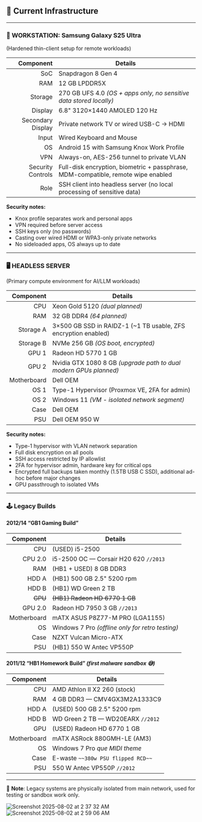 ## 🔧 Current Infrastructure

---

### 📱 WORKSTATION: Samsung Galaxy S25 Ultra  
(Hardened thin-client setup for remote workloads)

| Component | Details |
|---:|---|
| SoC | Snapdragon 8 Gen 4 |
| RAM | 12 GB LPDDR5X |
| Storage | 270 GB UFS 4.0 *(OS + apps only, no sensitive data stored locally)* |
| Display | 6.8" 3120×1440 AMOLED 120 Hz |
| Secondary Display | Private network TV or wired USB-C → HDMI |
| Input | Wired Keyboard and Mouse |
| OS | Android 15 with Samsung Knox Work Profile |
| VPN | Always-on, AES-256 tunnel to private VLAN |
| Security Controls | Full-disk encryption, biometric + passphrase, MDM-compatible, remote wipe enabled |
| Role | SSH client into headless server (no local processing of sensitive data) |

**Security notes:**
- Knox profile separates work and personal apps  
- VPN required before server access  
- SSH keys only (no passwords)  
- Casting over wired HDMI or WPA3-only private networks  
- No sideloaded apps, OS always up to date

---

### 🖥️ HEADLESS SERVER  
(Primary compute environment for AI/LLM workloads)

| Component | Details |
|---:|---|
| CPU | Xeon Gold 5120 *(dual planned)* |
| RAM | 32 GB DDR4 *(64 planned)* |
| Storage A | 3×500 GB SSD in RAIDZ-1 (~1 TB usable, ZFS encryption enabled) |
| Storage B | NVMe 256 GB *(OS boot, encrypted)* |
| GPU 1 | Radeon HD 5770 1 GB |
| GPU 2 | Nvidia GTX 1080 8 GB *(upgrade path to dual modern GPUs planned)* |
| Motherboard | Dell OEM |
| OS 1 | Type-1 Hypervisor (Proxmox VE, 2FA for admin) |
| OS 2 | Windows 11 *(VM - isolated network segment)* |
| Case | Dell OEM |
| PSU | Dell OEM 950 W

**Security notes:**
- Type-1 hypervisor with VLAN network separation  
- Full disk encryption on all pools  
- SSH access restricted by IP allowlist  
- 2FA for hypervisor admin, hardware key for critical ops  
- Encrypted full backups taken monthly (1.5TB USB C SSD), additional ad-hoc before major changes
- GPU passthrough to isolated VMs

---

### 🕹️ Legacy Builds

#### 2012/14 “GB1 Gaming Build”
| Component | Details |
|---:|---|
| CPU | (USED) i5-2500 |
| CPU 2.0 | i5-2500 OC — Corsair H20 620 `//2013` |
| RAM | (HB1 + USED) 8 GB DDR3 |
| HDD A | (HB1) 500 GB 2.5" 5200 rpm |
| HDD B | (HB1) WD Green 2 TB |
| ~~GPU~~ | ~~(HB1) Radeon HD 6770 1 GB~~ |
| GPU 2.0 | Radeon HD 7950 3 GB `//2013` |
| Motherboard | mATX ASUS P8Z77-M PRO (LGA1155) |
| OS | Windows 7 Pro *(offline only for retro testing)* |
| Case | NZXT Vulcan Micro-ATX |
| PSU | (HB1) 550 W Antec VP550P |

#### 2011/12 “HB1 Homework Build” *(first malware sandbox 😅)*
| Component | Details |
|---:|---|
| CPU | AMD Athlon II X2 260 (stock) |
| RAM | 4 GB DDR3 — CMV4GX3M2A1333C9 |
| HDD A | (USED) 500 GB 2.5" 5200 rpm |
| HDD B | WD Green 2 TB — WD20EARX `//2012` |
| GPU | (USED) Radeon HD 6770 1 GB |
| Motherboard | mATX ASRock 880GMH-LE (AM3) |
| OS | Windows 7 Pro *que MIDI theme* |
| Case | E-waste `~~380w PSU flipped RCD~~` |
| PSU | 550 W Antec VP550P `//2012`

---

📌 **Note**: Legacy systems are physically isolated from main network, used for testing or sandbox work only.

![Screenshot 2025-08-02 at 2 37 32 AM](https://github.com/user-attachments/assets/013ede3d-d133-4e64-bc91-ccaaf8d5a913)  
![Screenshot 2025-08-02 at 2 59 06 AM](https://github.com/user-attachments/assets/c57979a1-cd7e-4a13-9219-6167c8b51c52)
